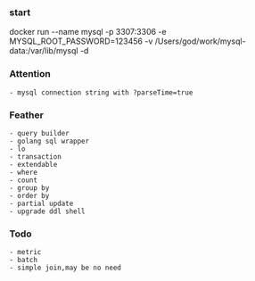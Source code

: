 ### start
docker run --name mysql -p 3307:3306 -e MYSQL_ROOT_PASSWORD=123456 -v /Users/god/work/mysql-data:/var/lib/mysql -d

### Attention
    - mysql connection string with ?parseTime=true
    
### Feather
    - query builder
    - golang sql wrapper
    - lo
    - transaction
    - extendable
    - where
    - count
    - group by
    - order by
    - partial update
    - upgrade ddl shell
    
### Todo
    - metric
    - batch
    - simple join,may be no need